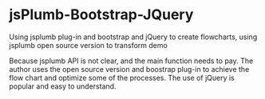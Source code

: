 # jsPlumb-Bootstrap-JQuery
Using jsplumb plug-in and bootstrap and jQuery to create flowcharts, using jsplumb open source version to transform demo


Because jsplumb API is not clear, and the main function needs to pay. The author uses the open source version and boostrap plug-in to achieve the flow chart and optimize some of the processes. The use of jQuery is popular and easy to understand.
